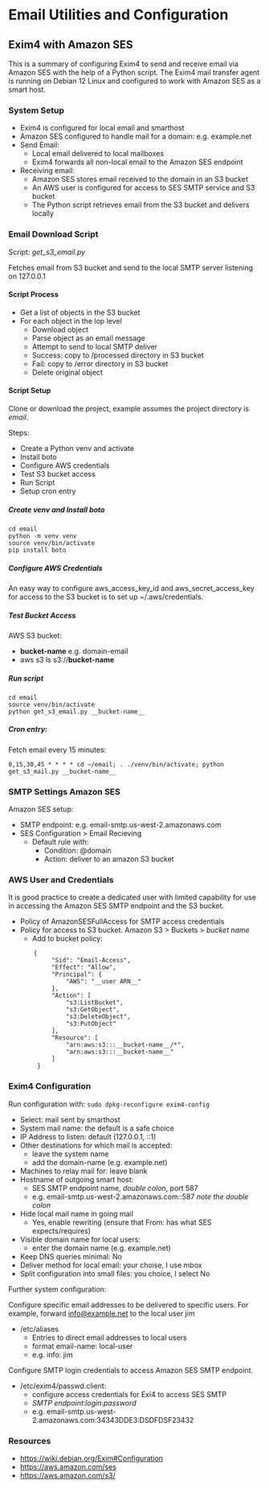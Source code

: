 # Email Utilities and Configuration

## Exim4 with Amazon SES

This is a summary of configuring Exim4 to send and receive email via
Amazon SES with the help of a Python script. The Exim4 mail transfer 
agent is running on Debian 12 Linux and configured to
work with Amazon SES as a smart host.

### System Setup
- Exim4 is configured for local email and smarthost
- Amazon SES configured to handle mail for a domain: e.g. example.net
- Send Email:
    - Local email delivered to local mailboxes
    - Exim4 forwards all non-local email to the Amazon SES endpoint
- Receiving email:
    - Amazon SES stores email received to the domain in an S3 bucket
    - An AWS user is configured for access to SES SMTP service and S3 bucket
    - The Python script retrieves email from the S3 bucket and delivers locally

###  Email Download Script

Script: *get_s3_email.py*

Fetches email from S3 bucket and send to the local SMTP server listening
on 127.0.0.1

#### Script Process
- Get a list of objects in the S3 bucket
- For each object in the lop level
    - Download object
    - Parse object as an email message
    - Attempt to send to local SMTP deliver
    - Success: copy to /processed directory in S3 bucket
    - Fail: copy to /error directory in S3 bucket
    - Delete original object

#### Script Setup

Clone or download the project, example assumes the project directory is *email*.

Steps:

- Create a Python venv and activate
- Install boto
- Configure AWS credentials
- Test S3 bucket access
- Run Script
- Setup cron entry

##### Create venv and Install boto

```
cd email
python -m venv venv
source venv/bin/activate
pip install boto
```

##### Configure AWS Credentials

An easy way to configure aws_access_key_id and aws_secret_access_key 
for access to the S3 bucket is to set up ~/.aws/credentials. 


##### Test Bucket Access

AWS S3 bucket:

- __bucket-name__  e.g. domain-email
- aws s3 ls s3://__bucket-name__


##### Run script

```
cd email
source venv/bin/activate
python get_s3_email.py __bucket-name__
```

##### Cron entry:

Fetch email every 15 minutes:

```
0,15,30,45 * * * * cd ~/email; . ./venv/bin/activate; python get_s3_mail.py __bucket-name__
```

### SMTP Settings Amazon SES

Amazon SES setup:

- SMTP endpoint: e.g. email-smtp.us-west-2.amazonaws.com
- SES Configuration > Email Recieving
    - Default rule with:
        - Condition:  @domain
        - Action: deliver to an amazon S3 bucket

### AWS User and Credentials

It is good practice to create a dedicated user with limited
capability for use in accessing the Amazon SES SMTP endpoint and the
S3 bucket. 

- Policy of AmazonSESFullAccess for SMTP access credentials
- Policy for access to S3 bucket. Amazon S3 > Buckets > _bucket name_
    - Add to bucket policy:


```
       {
            "Sid": "Email-Access",
            "Effect": "Allow",
            "Principal": {
                "AWS": "__user ARN__"
            },
            "Action": [
                "s3:ListBucket",
                "s3:GetObject",
                "s3:DeleteObject",
                "s3:PutObject"
            ],
            "Resource": [
                "arn:aws:s3:::__bucket-name__/*",
                "arn:aws:s3:::__bucket-name__"
            ]
        }

```


### Exim4 Configuration

Run configuration with: `sudo dpkg-reconfigure exim4-config`

- Select: mail sent by smarthost
- System mail name: the default is a safe choice
- IP Address to listen: default (127.0.0.1, ::1)
- Other destinations for which mail is accepted:
    - leave the system name
    - add the domain-name (e.g. example.net)
- Machines to relay mail for: leave blank
- Hostname of outgoing smart host:
    - SES SMTP endpoint name, *double colon*, port 587
    - e.g. email-smtp.us-west-2.amazonaws.com::587  *note the double colon*
- Hide local mail name in going mail
    - Yes, enable rewriting (ensure that From: has what SES expects/requires)
- Visible domain name for local users:
    - enter the domain name (e.g. example.net)
- Keep DNS queries minimal: No
- Deliver method for local email: your choise, I use mbox
- Split configuration into small files: you choice, I select No

Further system configuration:

Configure specific email addresses to be delivered to specific users.
For example, forward info@example.net to the local user jim

- /etc/aliases
    - Entries to direct email addresses to local users
    - format   email-name: local-user
    - e.g.     info: jim
 
Configure SMTP login credentials to access Amazon SES SMTP endpoint.

- /etc/exim4/passwd.client:
    - configure access credentials for Exi4 to access SES SMTP
    - _SMTP endpoint_:_login_:_password_
    - e.g.  email-smtp.us-west-2.amazonaws.com:34343DDE3:DSDFDSF23432

### Resources
- https://wiki.debian.org/Exim#Configuration
- https://aws.amazon.com/ses
- https://aws.amazon.com/s3/



